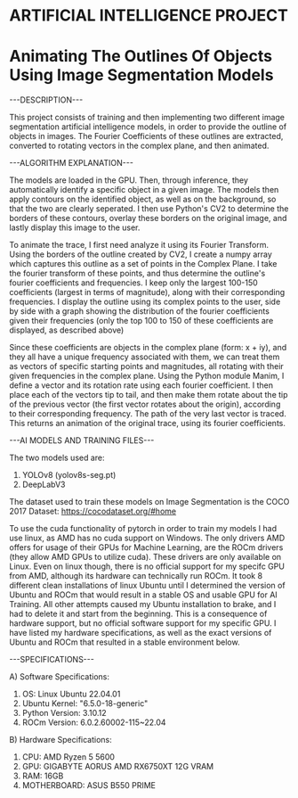 #               ARTIFICIAL INTELLIGENCE PROJECT
# Animating The Outlines Of Objects Using Image Segmentation Models

---DESCRIPTION---

This project consists of training and then implementing two different image segmentation artificial intelligence models, in order to provide the outline of objects in images. The Fourier Coefficients of these outlines are extracted, converted to rotating vectors in the complex plane, and then animated.

---ALGORITHM EXPLANATION---

The models are loaded in the GPU. Then, through inference, they automatically identify a specific object in a given image. The models then apply contours on the identified object, as well as on the background, so that the two are clearly seperated. I then use Python's CV2 to determine the borders of these contours, overlay these borders on the original image, and lastly display this image to the user.

To animate the trace, I first need analyze it using its Fourier Transform. Using the borders of the outline created by CV2, I create a numpy array which captures this outline as a set of points in the Complex Plane. I take the fourier transform of these points, and thus determine the outline's fourier coefficients and frequencies. I keep only the largest 100-150 coefficients (largest in terms of magnitude), along with their corresponding frequencies. I display the outline using its complex points to the user, side by side with a graph showing the distribution of the fourier coefficients given their frequencies (only the top 100 to 150 of these coefficients are displayed, as described above)

Since these coefficients are objects in the complex plane (form: x + iy), and they all have a unique frequency associated with them, we can treat them as vectors of specific starting points and magnitudes, all rotating with their given frequencies in the complex plane. Using the Python module Manim, I define a vector and its rotation rate using each fourier coefficient. I then place each of the vectors tip to tail, and then make them rotate about the tip of the previous vector (the first vector rotates about the origin), according to their corresponding frequency. The path of the very last vector is traced. This returns an animation of the original trace, using its fourier coefficients.

---AI MODELS AND TRAINING FILES---

The two models used are: 

1) YOLOv8 (yolov8s-seg.pt)
2) DeepLabV3

The dataset used to train these models on Image Segmentation is the COCO 2017 Dataset: https://cocodataset.org/#home

To use the cuda functionality of pytorch in order to train my models I had use linux, as AMD has no cuda support on Windows. The only drivers AMD offers for usage of their GPUs for Machine Learning, are the ROCm drivers (they allow AMD GPUs to utilize cuda). These drivers are only available on Linux. Even on linux though, there is no official support for my specifc GPU from AMD, although its hardware can technically run ROCm. It took 8 different clean installations of linux Ubuntu until I determined the version of Ubuntu and ROCm that would result in a stable OS and usable GPU for AI Training. All other attempts caused my Ubuntu installation to brake, and I had to delete it and start from the beginning. This is a consequence of hardware support, but no official software support for my specific GPU. I have listed my hardware specifications, as well as the exact versions of Ubuntu and ROCm that resulted in a stable environment below.

---SPECIFICATIONS---

A) Software Specifications:

1) OS: Linux Ubuntu 22.04.01
2) Ubuntu Kernel: "6.5.0-18-generic" 
3) Python Version: 3.10.12
4) ROCm Version: 6.0.2.60002-115~22.04

B) Hardware Specifications:

1) CPU: AMD Ryzen 5 5600
2) GPU: GIGABYTE AORUS AMD RX6750XT 12G VRAM
3) RAM: 16GB
4) MOTHERBOARD: ASUS B550 PRIME
